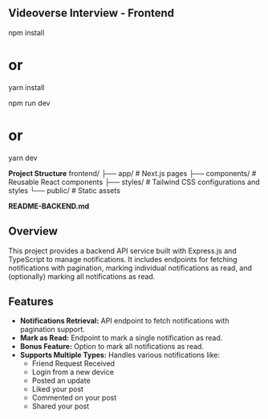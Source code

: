 
## Videoverse Interview - Frontend

npm install
# or
yarn install

npm run dev
# or
yarn dev


**Project Structure**
frontend/
├── app/              # Next.js pages
├── components/       # Reusable React components
├── styles/           # Tailwind CSS configurations and styles
└── public/           # Static assets

**README-BACKEND.md**

## Overview
This project provides a backend API service built with Express.js and TypeScript to manage notifications. It includes endpoints for fetching notifications with pagination, marking individual notifications as read, and (optionally) marking all notifications as read.

## Features
- **Notifications Retrieval:** API endpoint to fetch notifications with pagination support.
- **Mark as Read:** Endpoint to mark a single notification as read.
- **Bonus Feature:** Option to mark all notifications as read.
- **Supports Multiple Types:** Handles various notifications like:
  - Friend Request Received
  - Login from a new device
  - Posted an update
  - Liked your post
  - Commented on your post
  - Shared your post



